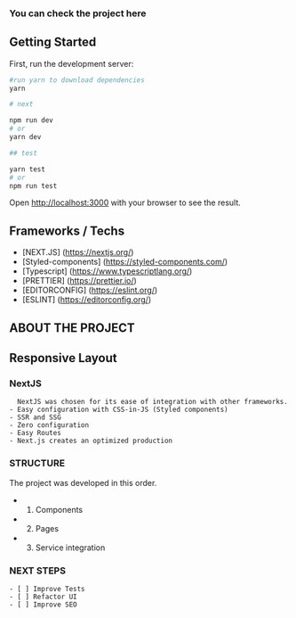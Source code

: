 ### You can check the project here


## Getting Started

First, run the development server:

```bash
#run yarn to download dependencies
yarn

# next

npm run dev
# or
yarn dev

## test

yarn test
# or
npm run test
```

Open [http://localhost:3000](http://localhost:3000) with your browser to see the result.


## Frameworks / Techs
- [NEXT.JS] (https://nextjs.org/)
- [Styled-components] (https://styled-components.com/)
- [Typescript] (https://www.typescriptlang.org/)
- [PRETTIER] (https://prettier.io/)
- [EDITORCONFIG] (https://eslint.org/)
- [ESLINT] (https://editorconfig.org/)



## ABOUT THE PROJECT
  ## Responsive Layout
 ### NextJS
      NextJS was chosen for its ease of integration with other frameworks.
    - Easy configuration with CSS-in-JS (Styled components)
    - SSR and SSG
    - Zero configuration
    - Easy Routes
    - Next.js creates an optimized production

  ### STRUCTURE
  The project was developed in this order.
   - 1. Components
   - 2. Pages
   - 3. Service integration








### NEXT STEPS
	- [ ] Improve Tests
	- [ ] Refactor UI
	- [ ] Improve SEO

